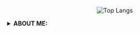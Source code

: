 <div align="center"> 
  

![Top Langs](https://github-readme-stats.vercel.app/api/top-langs/?username=SPECT0x4552&layout=compact&show_icons=true&theme=radical)

</div>

<details>
  <summary>
      <b>ABOUT ME: </b>
  </summary>
<pre>
   🔄 Reverse Engineering
   🧨 Exploit & Malware Development
</pre>
</details>
